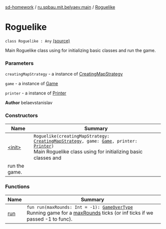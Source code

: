 [sd-homework](../../index.md) / [ru.spbau.mit.belyaev.main](../index.md) / [Roguelike](.)

# Roguelike

`class Roguelike : Any` [(source)](https://github.com/StasBel/sd-homework/blob/Roguelike/src/main/kotlin/ru/spbau/mit/belyaev/main/Roguelike.kt#L17)

Main Roguelike class using for initializing basic classes and
run the game.

### Parameters

`creatingMapStrategy` - a instance of [CreatingMapStrategy](../../ru.spbau.mit.belyaev.map/-creating-map-strategy/index.md)

`game` - a instance of [Game](../../ru.spbau.mit.belyaev.game/-game/index.md)

`printer` - a instance of [Printer](../../ru.spbau.mit.belyaev.print/-printer/index.md)

**Author**
belaevstanislav

### Constructors

| Name | Summary |
|---|---|
| [&lt;init&gt;](-init-.md) | `Roguelike(creatingMapStrategy: `[`CreatingMapStrategy`](../../ru.spbau.mit.belyaev.map/-creating-map-strategy/index.md)`, game: `[`Game`](../../ru.spbau.mit.belyaev.game/-game/index.md)`, printer: `[`Printer`](../../ru.spbau.mit.belyaev.print/-printer/index.md)`)`<br>Main Roguelike class using for initializing basic classes and
run the game. |

### Functions

| Name | Summary |
|---|---|
| [run](run.md) | `fun run(maxRounds: Int = -1): `[`GameOverType`](../-game-over-type/index.md)<br>Running game for a [maxRounds](run.md#ru.spbau.mit.belyaev.main.Roguelike$run(kotlin.Int)/maxRounds) ticks (or inf ticks if we passed -1 to func). |
